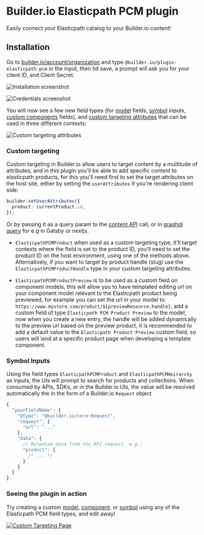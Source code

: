 # Builder.io Elasticpath PCM plugin

Easily connect your Elasticpath catalog to your Builder.io content!

## Installation

Go to [builder.io/account/organization](https://builder.io/account/organization) and type `@builder.io/plugin-elasticpath-pcm` in the input, then hit save, a prompt will ask you for your client ID, and Client Secret.

![Installation screenshot](https://cdn.builder.io/api/v1/image/assets%2F1fa6810c36c54e87bfe1a6cc0f0be906%2F73b8cfe01dde493f918701d7f9c51d79)

![Credentials screenshot](https://cdn.builder.io/api/v1/image/assets%2F1fa6810c36c54e87bfe1a6cc0f0be906%2Ff30a7a80a74942edbd9039c0f40949ab)



You will now see a few new field types (for [model](https://builder.io/c/docs/guides/getting-started-with-models) fields, [symbol](https://builder.io/c/docs/guides/symbols) inputs, [custom components](https://builder.io/c/docs/custom-react-components) fields), and [custom targeting attributes](https://www.builder.io/c/docs/guides/targeting-and-scheduling#custom-targeting) that can be used in three different contexts:

![Custom targeting attributes](https://cdn.builder.io/api/v1/image/assets%2F1fa6810c36c54e87bfe1a6cc0f0be906%2F1090c59bd79147568ffd87e8d78bc6cf)

### Custom targeting

Custom targeting in Builder.io allow users to target content by a multitude of attributes, and in this plugin you'll be able to add specific content to elasticpath products, for this you'll need first to set the target attributes on the host site, either by setting the `userAttributes` if you're rendering client side:

```ts
builder.setUserAttributes({
  product: currentProduct.id,
});
```

Or by passing it as a query param to the [content API](https://www.builder.io/c/docs/query-api#:~:text=userAttributes) call, or in [graqhql query](https://www.builder.io/c/docs/graphql-api#:~:text=with%20targeting) for e.g in Gatsby or nextjs.

- `ElasticpathPCMProduct` when used as a custom targeting type, it'll target contexts where the field is set to the product ID, you'll need to set the product ID on the host environment, using one of the methods above. Alternatively, if you want to target by product handle (slug) use the `ElasticpathPCMProductHandle` type in your custom targeting attributes.

- `ElasticpathPCMProductPreview` is to be used as a custom field on component models, this will allow you to have templated editing url on your component model relevant to the Elasticpath product being previewed, for example you can set the url in your model to:
  `https://www.mystore.com/product/${previewResource.handle}`, add a custom field of type `Elasticpath PCM Product Preview` to the model, now when you create a new entry, the handle will be added dynamically to the preview url based on the preview product, it is recommended to add a default value to the `Elasticpath Product Preview` custom field, so users will land at a specific product page when developing a template component.

### Symbol Inputs

Using the field types `ElasticpathPCMProduct` and `ElasticpathPCMHeirarchy` as inputs, the UIs will prompt to search for products and collections. When consumed by APIs, SDKs, or in the Builder.io UIs, the value will be resolved automatically the in the form of a Builder.io `Request` object

```js
{
  "yourFieldName": {
    "@type": "@builder.io/core:Request",
    "request": {
      "url": "..."
    },
    "data": {
      // Response data from the API request, e.g.:
      "product": {
        /* ... */
      }
    }
  }
}
```

### Seeing the plugin in action

Try creating a custom [model](https://builder.io/c/docs/guides/getting-started-with-models), [component](https://builder.io/c/docs/custom-react-components), or [symbol](https://builder.io/c/docs/guides/symbols) using any of the Elasticpath PCM field types, and edit away!


[![Custom Targeting Page](https://j.gifs.com/6Wx3rO.gif)](https://cdn.builder.io/o/assets%2F1fa6810c36c54e87bfe1a6cc0f0be906%2Fe84e09f8c7ea4fdea63c7b329c756c4e%2Fcompressed?apiKey=1fa6810c36c54e87bfe1a6cc0f0be906&token=e84e09f8c7ea4fdea63c7b329c756c4e&alt=media)

